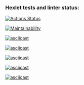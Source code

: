 ### Hexlet tests and linter status:
[![Actions Status](https://github.com/Akirushk/frontend-project-44/actions/workflows/hexlet-check.yml/badge.svg)](https://github.com/Akirushk/frontend-project-44/actions)

[![Maintainability](https://api.codeclimate.com/v1/badges/37e3189e4ac2201a0af8/maintainability)](https://codeclimate.com/github/Akirushk/frontend-project-44/maintainability)

[![asciicast](https://asciinema.org/a/gKeQLZr5KE8zbcP15gKLDihuR.svg)](https://asciinema.org/a/gKeQLZr5KE8zbcP15gKLDihuR)

[![asciicast](https://asciinema.org/a/TtQWZZzdQEsJ3WrW7oAwQQ97r.svg)](https://asciinema.org/a/TtQWZZzdQEsJ3WrW7oAwQQ97r)

[![asciicast](https://asciinema.org/a/5OiRMeJAQWKd1G9M3MfaJZoVV.svg)](https://asciinema.org/a/5OiRMeJAQWKd1G9M3MfaJZoVV)

[![asciicast](https://asciinema.org/a/3kMCvOWARzB4tWjxSu5U0uKJc.svg)](https://asciinema.org/a/3kMCvOWARzB4tWjxSu5U0uKJc)

[![asciicast](https://asciinema.org/a/ugJw7QJP2AX8NlozkreCqW7xt.svg)](https://asciinema.org/a/ugJw7QJP2AX8NlozkreCqW7xt)